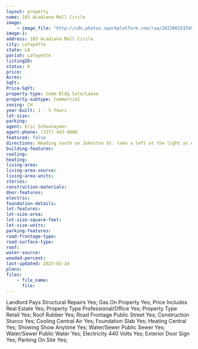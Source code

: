```yaml
---
layout: property
name: 103 Acadiana Mall Circle
image:
    - image_file: "http://cdn.photos.sparkplatform.com/raa/20220615154501711128000000.jpg"
image-1:
address: 103 Acadiana Mall Circle
city: Lafayette
state: LA
parish: Lafayette
listingID: 
status: A
price: 
Acres: 
SqFt: 
Price-SqFt: 
property-type: Comm Bldg Sale/Lease
property-subtype: Commercial
zoning: CH
year-built: 1 - 5 Years
lot-size: 
parking: 
agent: Eric Schexnayder
agent-phone: (337) 443-0880
featured: false
directions: Heading south on Johnston St. take a left at the light at Acadiana Mall Circle. Building is to the right on the opposite side of Barnes and Noble.
building-features: 
cooling: 
heating: 
living-area: 
living-area-source: 
living-area-units: 
stories: 
construction-materials: 
door-features: 
electric: 
foundation-details: 
lot-features: 
lot-size-area: 
lot-size-square-feet: 
lot-size-units: 
parking-features: 
road-frontage-type: 
road-surface-type: 
roof: 
water-source: 
wooded-percent: 
last-updated: 2023-03-24
plans: 
files:
    - file_name:
      file:
---
```

Landlord Pays	Structural Repairs	Yes;
Gas	On Property	Yes;
Price Includes	Real Estate	Yes;
Property Type	Professional/Office	Yes;
Property Type	Retail	Yes;
Roof	Rubber	Yes;
Road Frontage	Public Street	Yes;
Construction	Stucco	Yes;
Cooling	Central Air	Yes;
Foundation	Slab	Yes;
Heating	Central	Yes;
Showing	Show Anytime	Yes;
Water/Sewer	Public Sewer	Yes;
Water/Sewer	Public Water	Yes;
Electricity	440 Volts	Yes;
Exterior	Door Sign	Yes;
Parking	On Site	Yes;


